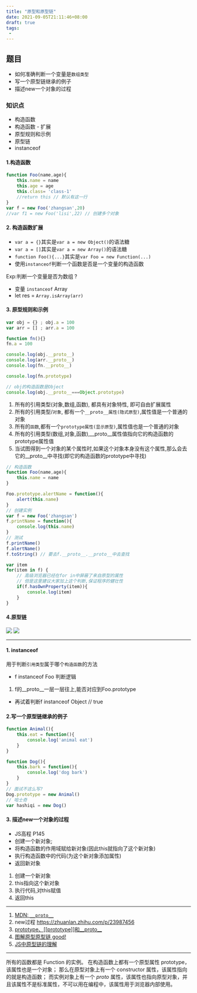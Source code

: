 ```yaml
---
title: "原型和原型链"
date: 2021-09-05T21:11:46+08:00
draft: true
tags:
 - 
---
```

## 题目
- 如何准确判断一个变量是`数组类型`
- 写一个原型链继承的例子
- 描述new一个对象的过程
### 知识点
- 构造函数
- 构造函数 - 扩展
- 原型规则和示例
- 原型链
- instanceof

#### 1.构造函数
```js
function Foo(name,age){
    this.name = name
    this.age = age
    this.class= 'class-1'
    //return this // 默认有这一行
}
var f = new Foo('zhangsan',20)
//var f1 = new Foo('lisi',22) // 创建多个对象
```

#### 2. 构造函数扩展
- `var a = {}`其实是`var a = new Object()`的语法糖
- `var a = []`其实是`var a = new Array()`的语法糖
- `function Foo(){...}`其实是`var Foo = new Function(...)`
- 使用`instanceof`判断一个函数是否是一个变量的构造函数

Exp:判断一个变量是否为数组 ? 
- 变量 `instanceof` Array
- let res = `Array.isArray(arr)`

#### 3. 原型规则和示例
```js
var obj = {} ; obj.a = 100
var arr = [] ; arr.a = 100

function fn(){}
fn.a = 100

console.log(obj.__proto__)
console.log(arr.__proto__)
console.log(fn.__proto__)

console.log(fn.prototype)

// obj的构造函数是Object
console.log(obj.__proto__===Object.prototype)
```
1. 所有的引用类型(对象,数组,函数), 都具有对象特性, 即可自由扩展属性
2. 所有的引用类型/`对象`, 都有一个`__proto__属性(隐式原型)`,属性值是一个普通的对象
3. 所有的`函数`,都有一个`prototype属性(显示原型)`,属性值也是一个普通的对象
4. 所有的引用类型(数组,对象,函数),__proto__属性值指向它的构造函数的prototype属性值
5. 当试图得到一个对象的某个属性时,如果这个对象本身没有这个属性,那么会去它的__proto__中寻找(即它的构造函数的prototype中寻找)


```js
// 构造函数
function Foo(name,age){
    this.name = name
}

Foo.prototype.alertName = function(){
    alert(this.name)
}
// 创建实例
var f = new Foo('zhangsan')
f.printName = function(){
    console.log(this.name)
}
// 测试
f.printName()
f.alertName()
f.toString() // 要去f.__proto__.__proto__中去查找
```

```js
var item
for(item in f) {
    // 高级浏览器已经在for in中屏蔽了来自原型的属性
    // 但是这里建议大家加上这个判断,保证程序的健壮性
    if(f.hasOwnProperty(item)){
        console.log(item)
    }
}
```

#### 4.原型链
![](https://gtd-imgs-md.oss-cn-beijing.aliyuncs.com/imgs/20210905233424.png#w60)
![](https://gtd-imgs-md.oss-cn-beijing.aliyuncs.com/imgs/20210905233459.png#w60)

---

#### 1. instanceof
用于判断`引用类型`属于哪个`构造函数`的方法

- f instanceof Foo 判断逻辑
1. f的__proto__一层一层往上,能否对应到Foo.prototype
- 再试着判断f instanceof Object   // true

#### 2.写一个原型链继承的例子
```js
function Animal(){
    this.eat = function(){
        console.log('animal eat')
    }
}

function Dog(){
    this.bark = function(){
        console.log('dog bark')
    }
}
// 面试不这么写?
Dog.prototype = new Animal()
// 哈士奇
var hashiqi = new Dog()
```
#### 3. 描述new一个对象的过程
- JS高程 P145
- 创建一个新对象;
- 将构造函数的作用域赋给新对象(因此this就指向了这个新对象)
- 执行构造函数中的代码(为这个新对象添加属性)
- 返回新对象

1. 创建一个新对象
2. this指向这个新对象
3. 执行代码,对this赋值
4. 返回this


--- 
1. [MDN: `__proto__`](https://developer.mozilla.org/zh-CN/docs/Web/JavaScript/Reference/Global_Objects/Object/proto)
2. new过程 https://zhuanlan.zhihu.com/p/23987456
3. [prototype、[[prototype]]和__proto__](https://blog.csdn.net/qq_38722097/article/details/88046377)
4. [图解原型原型链 good!](https://juejin.cn/post/6844903797039300615)
5. [JS中原型链的理解](https://www.cnblogs.com/xfcao/p/10029731.html)

---
所有的函数都是 Function 的实例。
在构造函数上都有一个原型属性 prototype，该属性也是一个对象；
那么在原型对象上有一个 constructor 属性，该属性指向的就是构造函数；
而实例对象上有一个 _proto_  属性，该属性也指向原型对象，并且该属性不是标准属性，不可以用在编程中，该属性用于浏览器内部使用。